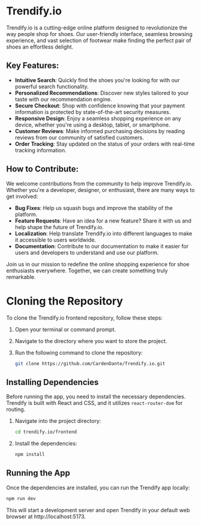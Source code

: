 # Trendify.io
Trendify.io is a cutting-edge online platform designed to revolutionize the way people shop for shoes. Our user-friendly interface, seamless browsing experience, and vast selection of footwear make finding the perfect pair of shoes an effortless delight.

## Key Features:

- **Intuitive Search**: Quickly find the shoes you're looking for with our powerful search functionality.
- **Personalized Recommendations**: Discover new styles tailored to your taste with our recommendation engine.
- **Secure Checkout**: Shop with confidence knowing that your payment information is protected by state-of-the-art security measures.
- **Responsive Design**: Enjoy a seamless shopping experience on any device, whether you're using a desktop, tablet, or smartphone.
- **Customer Reviews**: Make informed purchasing decisions by reading reviews from our community of satisfied customers.
- **Order Tracking**: Stay updated on the status of your orders with real-time tracking information.

## How to Contribute:
We welcome contributions from the community to help improve Trendify.io. Whether you're a developer, designer, or enthusiast, there are many ways to get involved:

- **Bug Fixes**: Help us squash bugs and improve the stability of the platform.
- **Feature Requests**: Have an idea for a new feature? Share it with us and help shape the future of Trendify.io.
- **Localization**: Help translate Trendify.io into different languages to make it accessible to users worldwide.
- **Documentation**: Contribute to our documentation to make it easier for users and developers to understand and use our platform.

Join us in our mission to redefine the online shopping experience for shoe enthusiasts everywhere. Together, we can create something truly remarkable.

# Cloning the Repository

To clone the Trendify.io frontend repository, follow these steps:

1. Open your terminal or command prompt.

2. Navigate to the directory where you want to store the project.

3. Run the following command to clone the repository:

    ```bash
    git clone https://github.com/CardenDante/Trendify.io.git
    ```

## Installing Dependencies

Before running the app, you need to install the necessary dependencies. Trendify is built with React and CSS, and it utilizes `react-router-dom` for routing.

1. Navigate into the project directory:

    ```bash
    cd trendify.io/frontend
    ```

2. Install the dependencies:

    ```bash
    npm install
    ```

## Running the App

Once the dependencies are installed, you can run the Trendify app locally:

```bash
npm run dev
```
This will start a development server and open Trendify in your default web browser at http://localhost:5173.

